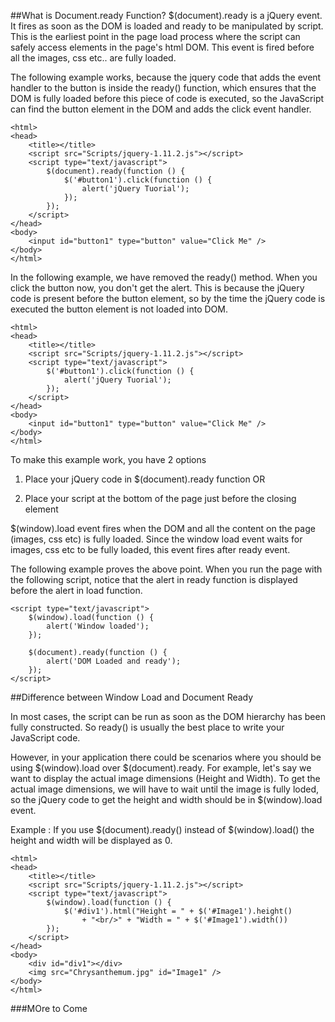 
##What is Document.ready Function?
$(document).ready is a jQuery event. It fires as soon as the DOM is loaded and ready to be manipulated by script. This is the earliest point in the page load process where the script can safely access elements in the page's html DOM. This event is fired before all the images, css etc.. are fully loaded.

The following example works, because the jquery code that adds the event handler to the button is inside the ready() function, which ensures that the DOM is fully loaded before this piece of code is executed, so the JavaScript can find the button element in the DOM and adds the click event handler.

```
<html>
<head>
    <title></title>
    <script src="Scripts/jquery-1.11.2.js"></script>
    <script type="text/javascript">
        $(document).ready(function () {
            $('#button1').click(function () {
                alert('jQuery Tuorial');
            });
        });
    </script>
</head>
<body>
    <input id="button1" type="button" value="Click Me" />
</body>
</html>
```

In the following example, we have removed the ready() method. When you click the button now, you don't get the alert. This is because the jQuery code is present before the button element, so by the time the jQuery code is executed the button element is not loaded into DOM. 

```
<html>
<head>
    <title></title>
    <script src="Scripts/jquery-1.11.2.js"></script>
    <script type="text/javascript">
        $('#button1').click(function () {
            alert('jQuery Tuorial');
        });
    </script>
</head>
<body>
    <input id="button1" type="button" value="Click Me" />
</body>
</html>
```

To make this example work, you have 2 options

1. Place your jQuery code in $(document).ready function OR

2. Place your script at the bottom of the page just before the closing </body> element

$(window).load event fires when the DOM and all the content on the page (images, css etc) is fully loaded. Since the window load event waits for images, css etc to be fully loaded, this event fires after ready event. 

The following example proves the above point. When you run the page with the following script, notice that the alert in ready function is displayed before the alert in load function.

```
<script type="text/javascript">
    $(window).load(function () {
        alert('Window loaded');
    });

    $(document).ready(function () {
        alert('DOM Loaded and ready');
    });
</script>
```
##Difference between Window Load and Document Ready

In most cases, the script can be run as soon as the DOM hierarchy has been fully constructed. So ready() is usually the best place to write your JavaScript code.

However, in your application there could be scenarios where you should be using $(window).load over $(document).ready. For example, let's say we want to display the actual image dimensions (Height and Width). To get the actual image dimensions, we will have to wait until the image is fully loded, so the jQuery code to get the height and width should be in $(window).load event.

Example : If you use $(document).ready() instead of $(window).load() the height and width will be displayed as 0. 

```
<html>
<head>
    <title></title>
    <script src="Scripts/jquery-1.11.2.js"></script>
    <script type="text/javascript">
        $(window).load(function () {
            $('#div1').html("Height = " + $('#Image1').height()
                + "<br/>" + "Width = " + $('#Image1').width())
        });
    </script>
</head>
<body>
    <div id="div1"></div>
    <img src="Chrysanthemum.jpg" id="Image1" />
</body>
</html>
```
###MOre to Come